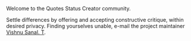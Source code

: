 Welcome to the Quotes Status Creator community.

Settle differences by offering and accepting constructive critique, within desired privacy.
Finding yourselves unable, e-mail the project maintainer [Vishnu Sanal. T](mailto:t.v.s10123@gmail.com).
